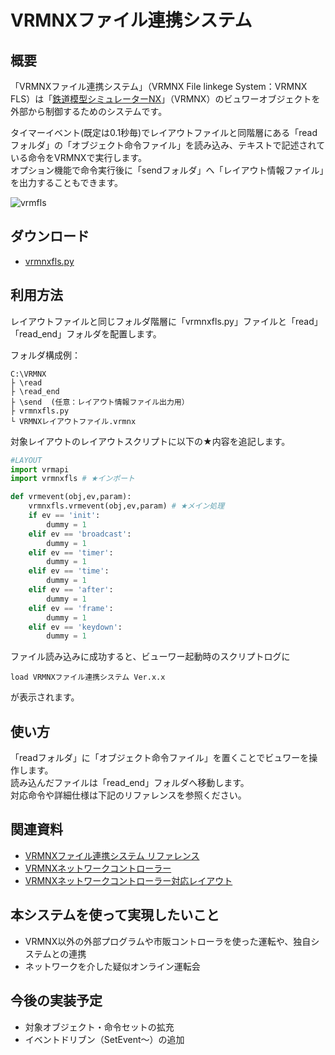 # VRMNXファイル連携システム

## 概要
「VRMNXファイル連携システム」（VRMNX File linkege System：VRMNX FLS）は「[鉄道模型シミュレーターNX](http://www.imagic.co.jp/hobby/products/vrmnx/ "鉄道模型シミュレーターNX")」（VRMNX）のビュワーオブジェクトを外部から制御するためのシステムです。  

タイマーイベント(既定は0.1秒毎)でレイアウトファイルと同階層にある「readフォルダ」の「オブジェクト命令ファイル」を読み込み、テキストで記述されている命令をVRMNXで実行します。  
オプション機能で命令実行後に「sendフォルダ」へ「レイアウト情報ファイル」を出力することもできます。

![vrmfls](https://user-images.githubusercontent.com/66538961/132936559-80d0a686-aac4-408e-b33d-89f28801c467.png)

## ダウンロード
- [vrmnxfls.py](https://raw.githubusercontent.com/CaldiaNX/vrmnxfls/main/vrmnxfls.py)

## 利用方法
レイアウトファイルと同じフォルダ階層に「vrmnxfls.py」ファイルと「read」「read_end」フォルダを配置します。  

フォルダ構成例：
```
C:\VRMNX
├ \read
├ \read_end
├ \send  (任意：レイアウト情報ファイル出力用）
├ vrmnxfls.py
└ VRMNXレイアウトファイル.vrmnx
```

対象レイアウトのレイアウトスクリプトに以下の★内容を追記します。  

```py
#LAYOUT
import vrmapi
import vrmnxfls # ★インポート

def vrmevent(obj,ev,param):
    vrmnxfls.vrmevent(obj,ev,param) # ★メイン処理
    if ev == 'init':
        dummy = 1
    elif ev == 'broadcast':
        dummy = 1
    elif ev == 'timer':
        dummy = 1
    elif ev == 'time':
        dummy = 1
    elif ev == 'after':
        dummy = 1
    elif ev == 'frame':
        dummy = 1
    elif ev == 'keydown':
        dummy = 1
```

ファイル読み込みに成功すると、ビューワー起動時のスクリプトログに

```
load VRMNXファイル連携システム Ver.x.x
```

が表示されます。  

## 使い方
「readフォルダ」に「オブジェクト命令ファイル」を置くことでビュワーを操作します。  
読み込んだファイルは「read_end」フォルダへ移動します。  
対応命令や詳細仕様は下記のリファレンスを参照ください。

## 関連資料
- [VRMNXファイル連携システム リファレンス](REFERENCE.md)
- [VRMNXネットワークコントローラー](vrmnxflsNetController.md)
- [VRMNXネットワークコントローラー対応レイアウト](vrmnxflsSampleLayout.md)

## 本システムを使って実現したいこと
- VRMNX以外の外部プログラムや市販コントローラを使った運転や、独自システムとの連携
- ネットワークを介した疑似オンライン運転会

## 今後の実装予定
- 対象オブジェクト・命令セットの拡充
- イベントドリブン（SetEvent～）の追加
